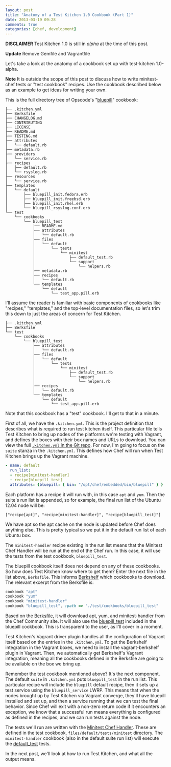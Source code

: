 ```yaml
---
layout: post
title: "Anatomy of a Test Kitchen 1.0 Cookbook (Part 1)"
date: 2013-03-19 09:28
comments: true
categories: [chef, development]
---
```


**DISCLAIMER** Test Kitchen 1.0 is still in *alpha* at the time of
  this post.

**Update** Remove Gemfile and Vagrantfile

Let's take a look at the anatomy of a cookbook set up with
test-kitchen 1.0-alpha.

**Note** It is outside the scope of this post to discuss how to write
  minitest-chef tests or "test cookbook" recipes. Use the cookbook
  described below as an example to get ideas for writing your own.

This is the full directory tree of Opscode's
"[bluepill](http://ckbk.it/bluepill)" cookbook:

```
├── .kitchen.yml
├── Berksfile
├── CHANGELOG.md
├── CONTRIBUTING
├── LICENSE
├── README.md
├── TESTING.md
├── attributes
│   └── default.rb
├── metadata.rb
├── providers
│   └── service.rb
├── recipes
│   ├── default.rb
│   └── rsyslog.rb
├── resources
│   └── service.rb
├── templates
│   └── default
│       ├── bluepill_init.fedora.erb
│       ├── bluepill_init.freebsd.erb
│       ├── bluepill_init.rhel.erb
│       └── bluepill_rsyslog.conf.erb
└── test
    └── cookbooks
        └── bluepill_test
            ├── README.md
            ├── attributes
            │   └── default.rb
            ├── files
            │   └── default
            │       └── tests
            │           └── minitest
            │               ├── default_test.rb
            │               └── support
            │                   └── helpers.rb
            ├── metadata.rb
            ├── recipes
            │   └── default.rb
            └── templates
                └── default
                    └── test_app.pill.erb
```

I'll assume the reader is familiar with basic components of cookbooks
like "recipes," "templates," and the top-level documentation files, so
let's trim this down to just the areas of concern for Test Kitchen.

```
├── .kitchen.yml
├── Berksfile
└── test
    └── cookbooks
        └── bluepill_test
            ├── attributes
            │   └── default.rb
            ├── files
            │   └── default
            │       └── tests
            │           └── minitest
            │               ├── default_test.rb
            │               └── support
            │                   └── helpers.rb
            ├── recipes
            │   └── default.rb
            └── templates
                └── default
                    └── test_app.pill.erb
```

Note that this cookbook has a "test" cookbook. I'll get to that in a
minute.

First of all, we have the `.kitchen.yml`. This is the project
definition that describes what is required to run test kitchen itself.
This particular file tells Test Kitchen to bring up nodes of the
platforms we're testing with Vagrant, and defines the boxes with their
box names and URLs to download. You can view the full
[`.kitchen.yml` in the Git repo](https://github.com/opscode-cookbooks/bluepill/blob/master/.kitchen.yml).
For now, I'm going to focus on the `suite` stanza in the
`.kitchen.yml`. This defines how Chef will run when Test Kitchen
brings up the Vagrant machine.

```yaml
- name: default
  run_list:
  - recipe[minitest-handler]
  - recipe[bluepill_test]
  attributes: {bluepill: { bin: "/opt/chef/embedded/bin/bluepill" } }
```

Each platform has a recipe it will run with, in this case `apt` and
`yum`. Then the suite's run list is appended, so for example, the final run list of
the Ubuntu 12.04 node will be:

```
["recipe[apt]", "recipe[minitest-handler]", "recipe[bluepill_test]"]
```

We have apt so the apt cache on the node is updated before Chef does
anything else. This is pretty typical so we put it in the default run
list of each Ubuntu box.

The `minitest-handler` recipe existing in the run list means that the
Minitest Chef Handler will be run at the end of the Chef run. In this
case, it will use the tests from the test cookbook, `bluepill_test`.

The bluepill cookbook itself does not depend on any of these
cookbooks. So how does Test Kitchen know where to get them? Enter the
next file in the list above, `Berksfile`. This informs
[Berkshelf](http://berkshelf.com) which cookbooks to download. The
relevant excerpt from the Berksfile is:

```ruby
cookbook "apt"
cookbook "yum"
cookbook "minitest-handler"
cookbook "bluepill_test", :path => "./test/cookbooks/bluepill_test"
```

Based on the
[Berksfile](https://github.com/opscode-cookbooks/bluepill/blob/master/Berksfile),
it will download apt, yum, and minitest-handler from the Chef
Community site. It will also use the
[bluepill_test](https://github.com/opscode-cookbooks/bluepill/tree/master/test/cookbooks/bluepill_test)
included in the bluepill cookbook. This is transparent to the user, as
I'll cover in a moment.

Test Kitchen's Vagrant driver plugin handles all the configuration of
Vagrant itself based on the entries in the `.kitchen.yml`. To get the
Berkshelf integration in the Vagrant boxes, we need to install the
vagrant-berkshelf plugin in Vagrant. Then, we automatically get
Berkshelf's Vagrant integration, meaning all the cookbooks defined in
the Berksfile are going to be available on the box we bring up.

Remember the test cookbook mentioned above? It's the next component.
The default `suite` in `.kitchen.yml` puts `bluepill_test` in the run
list. This particular recipe will include the `bluepill` default
recipe, then it sets up a test service using the `bluepill_service`
LWRP. This means that when the nodes brought up by Test Kitchen via
Vagrant converge, they'll have bluepill installed and set up, and then
a service running that we can test the final behavior. Since Chef will
exit with a non-zero return code if it encounters an exception, we
know that a successful run means everything is configured as defined
in the recipes, and we can run tests against the node.

The tests we'll run are written with the
[Minitest Chef Handler](https://github.com/calavera/minitest-chef-handler/).
These are defined in the test cookbook, `files/default/tests/minitest`
directory. The `minitest-handler` cookbook (also in the default suite
run list) will execute the
[default_test](https://github.com/opscode-cookbooks/bluepill/blob/master/test/cookbooks/bluepill_test/files/default/tests/minitest/default_test.rb)
tests.

In the next post, we'll look at how to run Test Kitchen, and what all
the output means.
